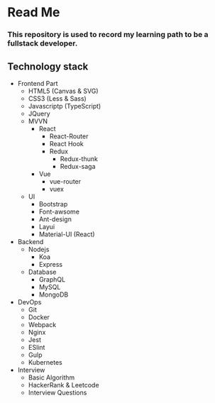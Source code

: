 # Read Me
### This repository is used to record my learning path to be a fullstack developer.
## Technology stack
- Frontend Part
    - HTML5 (Canvas & SVG)
    - CSS3 (Less & Sass)
    - Javascriptp (TypeScript)
    - JQuery
    - MVVN
        - React
            - React-Router
            - React Hook
            - Redux
                - Redux-thunk
                - Redux-saga
        - Vue
            - vue-router
            - vuex
    - UI
        - Bootstrap
        - Font-awsome
        - Ant-design
        - Layui
        - Material-UI (React)
- Backend
    - Nodejs
        - Koa
        - Express
    - Database
        - GraphQL
        - MySQL
        - MongoDB
- DevOps
    - Git
    - Docker
    - Webpack
    - Nginx
    - Jest
    - ESlint
    - Gulp 
    - Kubernetes
- Interview
    - Basic Algorithm
    - HackerRank & Leetcode
    - Interview Questions
